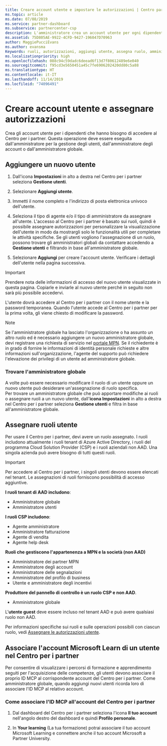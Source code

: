 ```yaml
---
title: Creare account utente e impostare le autorizzazioni | Centro partner
ms.topic: article
ms.date: 07/08/2019
ms.service: partner-dashboard
ms.subservice: partnercenter-csp
description: L'amministratore crea un account utente per ogni dipendente del partner che deve accedere al Centro per i partner.
ms.assetid: 75D805AE-9922-4CFD-9427-196047D70963
author: MaggiePucciEvans
ms.author: evansma
Keywords: ruoli, autorizzazioni, aggiungi utente, assegna ruolo, amministratore, agente,
ms.localizationpriority: high
ms.openlocfilehash: 088c94c59dadc6deead6f13d7f80612489e6e040
ms.sourcegitcommit: f95cd3e5650451a45c7fe6906202420dd80c5a88
ms.translationtype: HT
ms.contentlocale: it-IT
ms.lasthandoff: 11/14/2019
ms.locfileid: "74096491"
---
```

# <a name="create-user-accounts-and-assign-permissions"></a>Creare account utente e assegnare autorizzazioni

Crea gli account utente per i dipendenti che hanno bisogno di accedere al Centro per i partner. Questa operazione deve essere eseguita dall'amministratore per la gestione degli utenti, dall'amministratore degli account o dall'amministratore globale. 


## <a name="add-a-new-user"></a>Aggiungere un nuovo utente

1. Dall'icona **Impostazioni** in alto a destra nel Centro per i partner seleziona **Gestione utenti**.

2.  Selezionare **Aggiungi utente**.

3.  Immetti il nome completo e l'indirizzo di posta elettronica univoco dell'utente.

4.  Seleziona il tipo di agente e/o il tipo di amministratore da assegnare all'utente. L'accesso al Centro per i partner è basato sui ruoli, quindi è possibile assegnare autorizzazioni per personalizzare la visualizzazione dell'utente in modo da mostrargli solo le funzionalità utili per completare le attività specifiche.  Se gli utenti vogliono l'assegnazione di un ruolo, possono trovare gli amministratori globali da contattare accedendo a **Gestione utenti** e filtrando in base all'amministratore globale.

5.  Selezionare **Aggiungi** per creare l'account utente. Verificare i dettagli dell'utente nella pagina successiva.

> [!IMPORTANT]  
> Prendere nota delle informazioni di accesso del nuovo utente visualizzate in questa pagina. Copiarle e inviarle al nuovo utente perché in seguito non sarà più possibile accedervi. 

L'utente dovrà accedere al Centro per i partner con il nome utente e la password temporanea. Quando l'utente accede al Centro per i partner per la prima volta, gli viene chiesto di modificare la password. 

> [!NOTE]  
>  Se l'amministratore globale ha lasciato l'organizzazione o ha assunto un altro ruolo ed è necessario aggiungere un nuovo amministratore globale, devi registrare una richiesta di servizio nel [portale MPN](https://partner.microsoft.com/support). Se il richiedente è in grado di fornire le informazioni di identità personale richieste e altre informazioni sull'organizzazione, l'agente del supporto può richiedere l'elevazione dei privilegi di un utente ad amministratore globale.

### <a name="find-your-global-admin"></a>Trovare l'amministratore globale

A volte può essere necessario modificare il ruolo di un utente oppure un nuovo utente può desiderare un'assegnazione di ruolo specifica.  
Per trovare un amministratore globale che può apportare modifiche ai ruoli o assegnare ruoli a un nuovo utente, dall'**icona Impostazioni** in alto a destra nel Centro per i partner seleziona **Gestione utenti** e filtra in base all'amministratore globale. 

## <a name="assign-user-roles"></a>Assegnare ruoli utente

Per usare il Centro per i partner, devi avere un ruolo assegnato.  I ruoli includono attualmente i ruoli tenant di Azure Active Directory, i ruoli del programma Cloud Solution Provider (CSP) e i ruoli aziendali non AAD. Una singola azienda può avere bisogno di tutti questi ruoli.

>[!Important]
>Per accedere al Centro per i partner, i singoli utenti devono essere elencati nel tenant. Le assegnazioni di ruoli forniscono possibilità di accesso aggiuntive.


**I ruoli tenant di AAD includono**:
- Amministratore globale
- Amministratore utenti

**I ruoli CSP includono**:
- Agente amministratore
- Amministratore fatturazione
- Agente di vendita
- Agente help desk

**Ruoli che gestiscono l'appartenenza a MPN e la società (non AAD)**
- Amministratore dei partner MPN
- Amministratore degli account
- Amministratore delle segnalazioni
- Amministratore del profilo di business
- Utente e amministratore degli incentivi

**Produttore del pannello di controllo è un ruolo CSP e non AAD**.
- Amministratore globale

L'**utente guest** deve essere incluso nel tenant AAD e può avere qualsiasi ruolo non AAD.

Per informazioni specifiche sui ruoli e sulle operazioni possibili con ciascun ruolo, vedi [Assegnare le autorizzazioni utente](permissions-overview.md).

## <a name="associate-a-users-microsoft-learn-account-in-partner-center"></a>Associare l'account Microsoft Learn di un utente nel Centro per i partner

Per consentire di visualizzare i percorsi di formazione e apprendimento seguiti per l'acquisizione delle competenze, gli utenti devono associare il proprio ID MCP al corrispondente account del Centro per i partner. Come amministratore globale, quando aggiungi nuovi utenti ricorda loro di associare l'ID MCP al relativo account. 

### <a name="how-to-associate-your-mcp-id-to-your-partner-center-account"></a>Come associare l'ID MCP all'account del Centro per i partner

1. Dal dashboard del Centro per i partner seleziona l'icona **Il tuo account** nell'angolo destro del dashboard e quindi **Profilo personale**.

2. In **Your learning** (La tua formazione) potrai associare il tuo account Microsoft Learning e connettere anche il tuo account Microsoft a Partner University.








